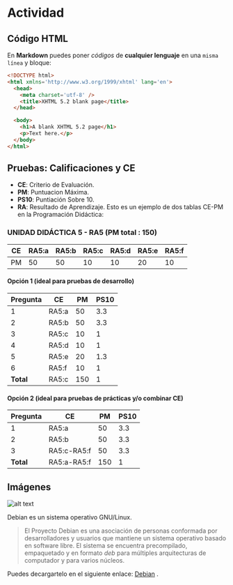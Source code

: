 # Actividad
## Código HTML
En **Markdown** puedes poner *códigos*  de **cualquier lenguaje** en una `misma línea` y bloque:
```html
<!DOCTYPE html>
<html xmlns='http://www.w3.org/1999/xhtml' lang='en'>
  <head>
    <meta charset='utf-8' />
    <title>XHTML 5.2 blank page</title>
  </head>

  <body>
    <h1>A blank XHTML 5.2 page</h1>
    <p>Text here.</p>
  </body>
</html>
``` 
## Pruebas: Calificaciones y CE
* **CE**: Criterio de Evaluación.
* **PM**: Puntuacion Máxima.
* **PS10**: Puntiación Sobre 10.
* **RA**: Resultado de Aprendizaje.
Esto es un ejemplo de dos tablas CE-PM en la Programación Didáctica:

### UNIDAD DIDÁCTICA 5 - RA5 (PM total : 150)

CE|RA5:a|RA5:b|RA5:c|RA5:d|RA5:e|RA5:f
---|---|---|---|---|---|---
PM|50|50|10|10|20|10

#### Opción 1 (ideal para pruebas de desarrollo)

Pregunta|CE|PM|PS10
---|---|---|---
1|RA5:a|50|3.3
2|RA5:b|50|3.3
3|RA5:c|10|1
4|RA5:d|10|1
5|RA5:e|20|1.3
6|RA5:f|10|1
**Total**|RA5:c|150|1

#### Opción 2 (ideal para pruebas de prácticas y/o combinar CE)

Pregunta|CE|PM|PS10
---|---|---|---
1|RA5:a|50|3.3
2|RA5:b|50|3.3
3|RA5:c-RA5:f|50|3.3
**Total**|RA5:a-RA5:f|150|1

## Imágenes

![alt text](https://www.debian.org/Pics/openlogo-50.png "Logo Debian")

Debian es un sistema operativo GNU/Linux.

>El Proyecto Debian es una asociación de personas conformada por desarrolladores y usuarios que mantiene un sistema
>operativo basado en software libre. El sistema se encuentra precompilado, empaquetado y en formato *deb* para
>múltiples arquitecturas de computador y para varios núcleos.

Puedes decargartelo en el siguiente enlace: [Debian](https://www.debian.org/) .
